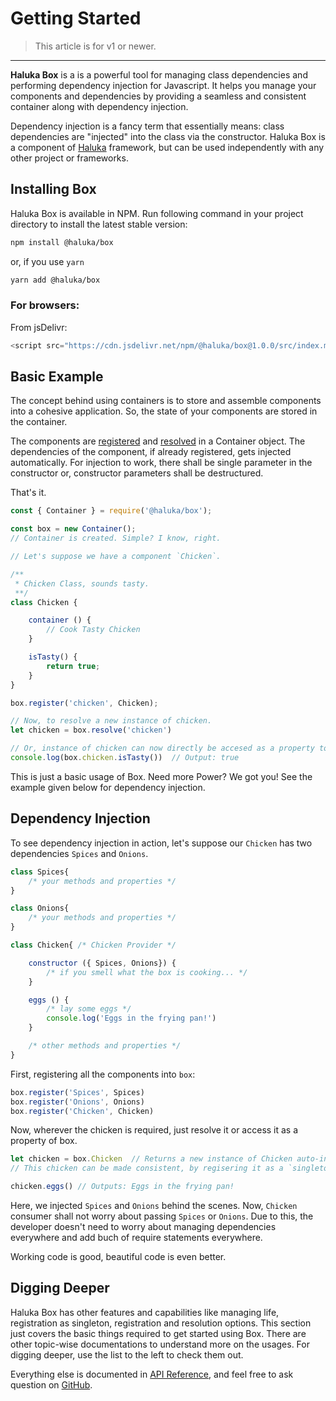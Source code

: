 # Getting Started
> This article is for v1 or newer.

<hr>

**Haluka Box** is a  is a powerful tool for managing class dependencies and performing dependency injection for Javascript.
It helps you manage your components and dependencies by providing a seamless and consistent container along with dependency injection.

Dependency injection is a fancy term that essentially means: class dependencies are "injected" into the class via the constructor.
Haluka Box is a component of [Haluka](https://haluka.dev) framework, but can be used independently with any other project or frameworks.

## Installing Box

Haluka Box is available in NPM. Run following command in your project directory to install the latest stable version:

```bash
npm install @haluka/box
```
or, if you use `yarn`
```bash
yarn add @haluka/box
```

### For browsers:
From jsDelivr:
```js
<script src="https://cdn.jsdelivr.net/npm/@haluka/box@1.0.0/src/index.min.js"></script>
```

## Basic Example


The concept behind using containers is to store and assemble components into a cohesive application. So, the state of your components are stored in the container.

The components are [registered](https://haluka.dev/box/docs/core-concepts#registration) and [resolved](https://haluka.dev/box/docs/core-concepts#resolution) in a Container object. The dependencies of the component, if already registered, gets injected automatically. For injection to work, there shall be single parameter in the constructor or, constructor parameters shall be destructured.

That's it.

```js
const { Container } = require('@haluka/box');

const box = new Container();
// Container is created. Simple? I know, right.

// Let's suppose we have a component `Chicken`.

/**
 * Chicken Class, sounds tasty.
 **/
class Chicken {

    container () {
        // Cook Tasty Chicken
    }

    isTasty() {
        return true;
    }
}

box.register('chicken', Chicken);

// Now, to resolve a new instance of chicken.
let chicken = box.resolve('chicken')

// Or, instance of chicken can now directly be accesed as a property too.
console.log(box.chicken.isTasty())  // Output: true

```
This is just a basic usage of Box. Need more Power? We got you! See the example given below for dependency injection.

## Dependency Injection

To see dependency injection in action, let's suppose our `Chicken` has two dependencies `Spices` and `Onions`.

```js
class Spices{
	/* your methods and properties */
}

class Onions{
	/* your methods and properties */
}

class Chicken{ /* Chicken Provider */

	constructor ({ Spices, Onions}) {
		/* if you smell what the box is cooking... */
	}

	eggs () {
		/* lay some eggs */
		console.log('Eggs in the frying pan!')
	}

	/* other methods and properties */
}
```
First, registering all the components into `box`:

```js
box.register('Spices', Spices)
box.register('Onions', Onions)
box.register('Chicken', Chicken)
```

Now, wherever the chicken is required, just resolve it or access it as a property of box.

```js
let chicken = box.Chicken  // Returns a new instance of Chicken auto-injecting it's dependencies
// This chicken can be made consistent, by regisering it as a `singleton`. Read more on `Registration` part.

chicken.eggs() // Outputs: Eggs in the frying pan!

```
Here, we injected `Spices` and `Onions` behind the scenes. Now, `Chicken` consumer shall not worry about passing `Spices` or `Onions`.
Due to this, the developer doesn't need to worry about managing dependencies everywhere and add buch of require statements everywhere.

Working code is good, beautiful code is even better.

## Digging Deeper

Haluka Box has other features and capabilities like managing life, registration as singleton, registration and resolution options. This section just covers the basic things required to get started using Box. There are other topic-wise documentations to understand more on the usages. For digging deeper, use the list to the left to check them out.

Everything else is documented in [API Reference](https://haluka.dev/box/api), and feel free to ask question on [GitHub](https://github.com/halukajs/box).

